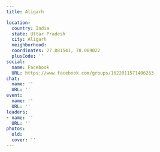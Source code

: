 ```yaml
---
title: Aligarh

location:
  country: India
  state: Uttar Pradesh
  city: Aligarh
  neighborhood: 
  coordinates: 27.881541, 78.069022
  plusCode: ''
social:
  name: Facebook
  URL: https://www.facebook.com/groups/1622011571406263
chat:
  name: ''
  URL: ''
event:
  name: ''
  URL: ''
leaders:
- name: ''
  URL: ''
photos:
  old: 
  cover: ''
---
```


